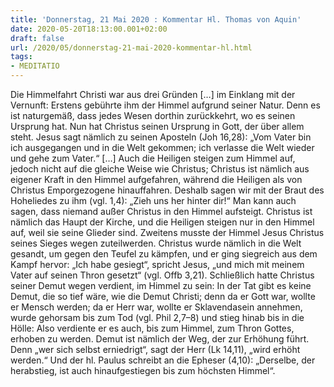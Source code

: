 ```yaml
---
title: 'Donnerstag, 21 Mai 2020 : Kommentar Hl. Thomas von Aquin'
date: 2020-05-20T18:13:00.001+02:00
draft: false
url: /2020/05/donnerstag-21-mai-2020-kommentar-hl.html
tags: 
- MEDITATIO
---
```


Die Himmelfahrt Christi war aus drei Gründen \[…\] im Einklang mit der Vernunft: Erstens gebührte ihm der Himmel aufgrund seiner Natur. Denn es ist naturgemäß, dass jedes Wesen dorthin zurückkehrt, wo es seinen Ursprung hat. Nun hat Christus seinen Ursprung in Gott, der über allem steht. Jesus sagt nämlich zu seinen Aposteln (Joh 16,28): „Vom Vater bin ich ausgegangen und in die Welt gekommen; ich verlasse die Welt wieder und gehe zum Vater.“ \[…\] Auch die Heiligen steigen zum Himmel auf, jedoch nicht auf die gleiche Weise wie Christus; Christus ist nämlich aus eigener Kraft in den Himmel aufgefahren, während die Heiligen als von Christus Emporgezogene hinauffahren. Deshalb sagen wir mit der Braut des Hoheliedes zu ihm (vgl. 1,4): „Zieh uns her hinter dir!“ Man kann auch sagen, dass niemand außer Christus in den Himmel aufsteigt. Christus ist nämlich das Haupt der Kirche, und die Heiligen steigen nur in den Himmel auf, weil sie seine Glieder sind. Zweitens musste der Himmel Jesus Christus seines Sieges wegen zuteilwerden. Christus wurde nämlich in die Welt gesandt, um gegen den Teufel zu kämpfen, und er ging siegreich aus dem Kampf hervor: „Ich habe gesiegt“, spricht Jesus, „und mich mit meinem Vater auf seinen Thron gesetzt“ (vgl. Offb 3,21). Schließlich hatte Christus seiner Demut wegen verdient, im Himmel zu sein: In der Tat gibt es keine Demut, die so tief wäre, wie die Demut Christi; denn da er Gott war, wollte er Mensch werden; da er Herr war, wollte er Sklavendasein annehmen, wurde gehorsam bis zum Tod (vgl. Phil 2,7–8) und stieg hinab bis in die Hölle: Also verdiente er es auch, bis zum Himmel, zum Thron Gottes, erhoben zu werden. Demut ist nämlich der Weg, der zur Erhöhung führt. Denn „wer sich selbst erniedrigt“, sagt der Herr (Lk 14,11), „wird erhöht werden.“ Und der hl. Paulus schreibt an die Epheser (4,10): „Derselbe, der herabstieg, ist auch hinaufgestiegen bis zum höchsten Himmel“.